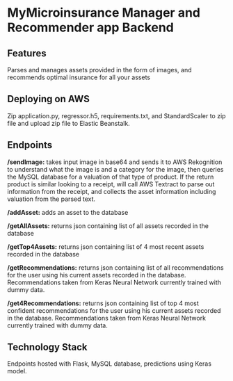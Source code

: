 # MyMicroinsurance Manager and Recommender app Backend

## Features
Parses and manages assets provided in the form of images, and
recommends optimal insurance for all your assets

## Deploying on AWS
Zip application.py, regressor.h5, requirements.txt, and StandardScaler to zip file
and upload zip file to Elastic Beanstalk.

## Endpoints
**/sendImage:** takes input image in base64 and sends it to AWS Rekognition
to understand what the image is and a category for the image,
then queries the MySQL database for a valuation of that type of product.
If the return product is similar looking to a receipt, will call
AWS Textract to parse out information from the receipt, and
collects the asset information including valuation from the parsed text.

**/addAsset:**
adds an asset to the database

**/getAllAssets:**
returns json containing list of all assets 
recorded in the database

**/getTop4Assets:**
returns json containing list of 4 most recent assets 
recorded in the database

**/getRecommendations:**
returns json containing list of all recommendations
for the user using his current assets recorded in the database.
Recommendations taken from Keras Neural Network currently trained with dummy data.

**/get4Recommendations:**
returns json containing list of top 4 most confident recommendations
for the user using his current assets recorded in the database.
Recommendations taken from Keras Neural Network currently trained with dummy data.

## Technology Stack
Endpoints hosted with Flask, MySQL database, predictions using Keras model.
